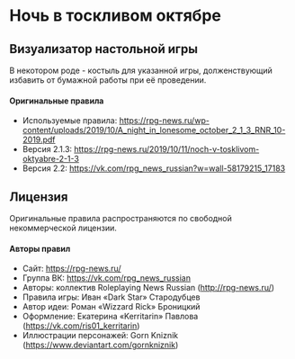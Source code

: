 # Ночь в тоскливом октябре

## Визуализатор настольной игры

В некотором роде - костыль для указанной игры, долженствующий избавить от бумажной работы при её проведении.

#### Оригинальные правила

* Используемые правила: https://rpg-news.ru/wp-content/uploads/2019/10/A_night_in_lonesome_october_2_1_3_RNR_10-2019.pdf
* Версия 2.1.3: https://rpg-news.ru/2019/10/11/noch-v-tosklivom-oktyabre-2-1-3
* Версия 2.2: https://vk.com/rpg_news_russian?w=wall-58179215_17183

## Лицензия
Оригинальные правила распространяются по свободной некоммерческой лицензии.

#### Авторы правил

* Сайт: https://rpg-news.ru/
* Группа ВК: https://vk.com/rpg_news_russian
* Авторы: коллектив Roleplaying News Russian (http://rpg-news.ru/)
* Правила игры: Иван «Dark Star» Стародубцев
* Автор идеи: Роман «Wizzard Rick» Броницкий
* Оформление: Екатерина «Kerritarin» Павлова (https://vk.com/ris01_kerritarin)
* Иллюстрации персонажей: Gorn Kniznik (https://www.deviantart.com/gornkniznik)